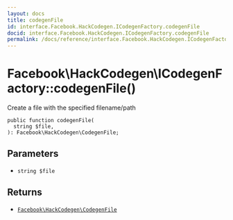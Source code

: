 ```yaml
---
layout: docs
title: codegenFile
id: interface.Facebook.HackCodegen.ICodegenFactory.codegenFile
docid: interface.Facebook.HackCodegen.ICodegenFactory.codegenFile
permalink: /docs/reference/interface.Facebook.HackCodegen.ICodegenFactory.codegenFile.md
---
```

# Facebook\\HackCodegen\\ICodegenFactory::codegenFile()




Create a file with the specified filename/path




``` Hack
public function codegenFile(
  string $file,
): Facebook\HackCodegen\CodegenFile;
```




## Parameters




- ` string $file `




## Returns




+ [` Facebook\HackCodegen\CodegenFile `](<class.Facebook.HackCodegen.CodegenFile.md>)